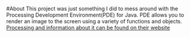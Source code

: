 #About
This project was just something I did to mess around with the Processing Development Environment(PDE) for Java. PDE allows you to render an image to the screen using a variety of functions and objects.
[Processing and information about it can be found on their website](processing.org)